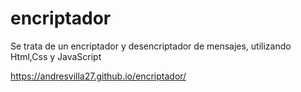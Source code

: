 # encriptador
Se trata de un encriptador y desencriptador de mensajes, utilizando Html,Css y JavaScript 


https://andresvilla27.github.io/encriptador/
